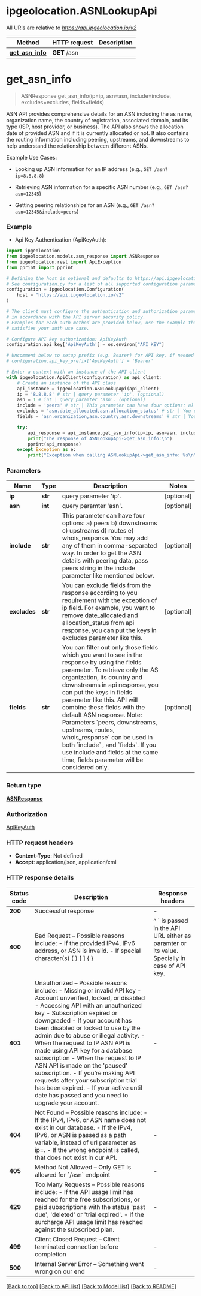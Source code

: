 # ipgeolocation.ASNLookupApi

All URIs are relative to *https://api.ipgeolocation.io/v2*

Method | HTTP request | Description
------------- | ------------- | -------------
[**get_asn_info**](ASNLookupApi.md#get_asn_info) | **GET** /asn | 


# **get_asn_info**
> ASNResponse get_asn_info(ip=ip, asn=asn, include=include, excludes=excludes, fields=fields)

ASN API provides comprehensive details for an ASN including the as name, 
organization name, the country of registration, associated domain, and its 
type (ISP, host provider, or business). The API also shows the allocation 
date of provided ASN and if it is currently allocated or not. It also contains 
the routing information including peering, upstreams, and downstreams to help 
understand the relationship between different ASNs.

Example Use Cases:

- Looking up ASN information for an IP address (e.g., `GET /asn?ip=8.8.8.8`)

- Retrieving ASN information for a specific ASN number (e.g., `GET /asn?asn=12345`)

- Getting peering relationships for an ASN (e.g., `GET /asn?asn=12345&include=peers`)


### Example

* Api Key Authentication (ApiKeyAuth):

```python
import ipgeolocation
from ipgeolocation.models.asn_response import ASNResponse
from ipgeolocation.rest import ApiException
from pprint import pprint

# Defining the host is optional and defaults to https://api.ipgeolocation.io/v2
# See configuration.py for a list of all supported configuration parameters.
configuration = ipgeolocation.Configuration(
    host = "https://api.ipgeolocation.io/v2"
)

# The client must configure the authentication and authorization parameters
# in accordance with the API server security policy.
# Examples for each auth method are provided below, use the example that
# satisfies your auth use case.

# Configure API key authorization: ApiKeyAuth
configuration.api_key['ApiKeyAuth'] = os.environ["API_KEY"]

# Uncomment below to setup prefix (e.g. Bearer) for API key, if needed
# configuration.api_key_prefix['ApiKeyAuth'] = 'Bearer'

# Enter a context with an instance of the API client
with ipgeolocation.ApiClient(configuration) as api_client:
    # Create an instance of the API class
    api_instance = ipgeolocation.ASNLookupApi(api_client)
    ip = '8.8.8.8' # str | query parameter 'ip'. (optional)
    asn = 1 # int | query paramter 'asn'. (optional)
    include = 'peers' # str | This parameter can have four options: a) peers b) downstreams c) upstreams d) routes e) whois_response. You may add any of them in comma-separated way. In order to get the ASN details with peering data, pass peers string in the include parameter like mentioned below. (optional)
    excludes = 'asn.date_allocated,asn.allocation_status' # str | You can exclude fields from the response according to you requirement with the exception of ip field. For example, you want to remove date_allocated and allocation_status from api response, you can put the keys in excludes parameter like this. (optional)
    fields = 'asn.organization,asn.country,asn.downstreams' # str | You can filter out only those fields which you want to see in the response by using the fields parameter. To retrieve only the AS organization, its country and downstreams in api response, you can put the keys in fields parameter like this. API will combine these fields with the default ASN response. Note: Parameters `peers, downstreams, upstreams, routes, whois_response` can be used in both `include` , and `fields`. If you use include and fields at the same time, fields parameter will be considered only. (optional)

    try:
        api_response = api_instance.get_asn_info(ip=ip, asn=asn, include=include, excludes=excludes, fields=fields)
        print("The response of ASNLookupApi->get_asn_info:\n")
        pprint(api_response)
    except Exception as e:
        print("Exception when calling ASNLookupApi->get_asn_info: %s\n" % e)
```



### Parameters


Name | Type | Description  | Notes
------------- | ------------- | ------------- | -------------
 **ip** | **str**| query parameter &#39;ip&#39;. | [optional] 
 **asn** | **int**| query paramter &#39;asn&#39;. | [optional] 
 **include** | **str**| This parameter can have four options: a) peers b) downstreams c) upstreams d) routes e) whois_response. You may add any of them in comma-separated way. In order to get the ASN details with peering data, pass peers string in the include parameter like mentioned below. | [optional] 
 **excludes** | **str**| You can exclude fields from the response according to you requirement with the exception of ip field. For example, you want to remove date_allocated and allocation_status from api response, you can put the keys in excludes parameter like this. | [optional] 
 **fields** | **str**| You can filter out only those fields which you want to see in the response by using the fields parameter. To retrieve only the AS organization, its country and downstreams in api response, you can put the keys in fields parameter like this. API will combine these fields with the default ASN response. Note: Parameters &#x60;peers, downstreams, upstreams, routes, whois_response&#x60; can be used in both &#x60;include&#x60; , and &#x60;fields&#x60;. If you use include and fields at the same time, fields parameter will be considered only. | [optional] 

### Return type

[**ASNResponse**](ASNResponse.md)

### Authorization

[ApiKeyAuth](../README.md#ApiKeyAuth)

### HTTP request headers

 - **Content-Type**: Not defined
 - **Accept**: application/json, application/xml

### HTTP response details

| Status code | Description | Response headers |
|-------------|-------------|------------------|
**200** | Successful response |  -  |
**400** | Bad Request – Possible reasons include:   - If the provided IPv4, IPv6 address, or ASN is invalid.    - If special character(s) ( ) [ ] { } | ^ &#x60; is passed in the API URL either as paramter or its value. Specially in case of API key.        |  -  |
**401** | Unauthorized – Possible reasons include:   - Missing or invalid API key   - Account unverified, locked, or disabled   - Accessing API with an unauthorized key   - Subscription expired or downgraded   - If your account has been disabled or locked to use by the admin due to abuse or illegal activity.   - When the request to IP ASN API is made using API key for a database subscription   - When the request to IP ASN API is made on the &#39;paused&#39; subscription.   - If you’re making API requests after your subscription trial has been expired.   - If your active until date has passed and you need to upgrade your account.  |  -  |
**404** | Not Found – Possible reasons include:   - If the IPv4, IPv6, or ASN name does not exist in our database.    - If the IPv4, IPv6, or ASN  is passed as a path variable, instead of url parameter as ip&#x3D;.      - If the wrong endpoint is called, that does not exist in our API.  |  -  |
**405** | Method Not Allowed – Only GET is allowed for &#x60;/asn&#x60; endpoint |  -  |
**429** | Too Many Requests – Possible reasons include:   - If the API usage limit has reached for the free subscriptions, or paid subscriptions with the status &#39;past due&#39;, &#39;deleted&#39; or &#39;trial expired&#39;.    - If the surcharge API usage limit has reached against the subscribed plan.     |  -  |
**499** | Client Closed Request – Client terminated connection before completion |  -  |
**500** | Internal Server Error – Something went wrong on our end |  -  |

[[Back to top]](#) [[Back to API list]](../README.md#documentation-for-api-endpoints) [[Back to Model list]](../README.md#documentation-for-models) [[Back to README]](../README.md)

